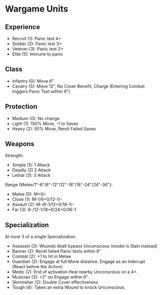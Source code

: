# Wargame Units

## Experience

- Recruit (1): Panic test 4+
- Soldier (2): Panic test 3+
- Veteran (3): Panic test 2+
- Elite (5): Immune to panic

## Class

- Infantry (0): Move 6"
- Cavalry (5): Move 12", No Cover Benefit, Charge (Entering Combat triggers Panic Test within 6")

## Protection

- Medium (0): No change
- Light (1): 150% Move, -1 to Saves
- Heavy (2): 50% Move, Reroll Failed Saves

## Weapons

Strength:
- Simple (1): 1 Attack
- Deadly (2) 2 Attack
- Lethal (3): 3 Attack

Range (Melee/1"-6"/6"-12"/12"-18"/18"-24"/24"-36"):
- Melee (0): M+0/-
- Close (1): M-1/6+0/12-1/-
- Assault (2): M-/6-1/12+0/18-1/-
- Far (3): 6-/12-1/18+0/24+0/36-1

## Specialization

At most 3 of a single Specialization.

- Assassin (3): Wounds dealt bypass Unconscious (model is Slain instead)
- Banner (2): Reroll failed Panic tests within 6"
- Combat (2): +1 to hit in Melee
- Guardian (2): Engage at full Move distance. Engage as an Interrupt (React before the Action).
- Medic (2): End of activation Heal nearby Unconscious on a 4+.
- Musician (3): +2" on Engage within 6".
- Skirmisher (2): Double Cover effectiveness
- Tough (4): Takes an extra Wound to knock Unconscious.
